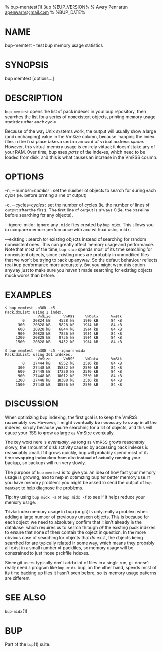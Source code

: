 % bup-memtest(1) Bup %BUP_VERSION%
% Avery Pennarun <apenwarr@gmail.com>
% %BUP_DATE%

# NAME

bup-memtest - test bup memory usage statistics

# SYNOPSIS

bup memtest [options...]

# DESCRIPTION

`bup memtest` opens the list of pack indexes in your bup
repository, then searches the list for a series of
nonexistent objects, printing memory usage statistics after
each cycle.

Because of the way Unix systems work, the output will
usually show a large (and unchanging) value in the VmSize
column, because mapping the index files in the first place
takes a certain amount of virtual address space.  However, this
virtual memory usage is entirely virtual; it doesn't take
any of your RAM.  Over time, bup uses *parts* of the
indexes, which need to be loaded from disk, and this is
what causes an increase in the VmRSS column.

# OPTIONS

-n, \--number=*number*
:   set the number of objects to search for during each
    cycle (ie. before printing a line of output)
    
-c, \--cycles=*cycles*
:   set the number of cycles (ie. the number of lines of
    output after the first).  The first line of output is
    always 0 (ie. the baseline before searching for any
    objects).
    
\--ignore-midx
:   ignore any `.midx` files created by `bup midx`.  This
    allows you to compare memory performance with and
    without using midx.
    
\--existing
:   search for existing objects instead of searching for
    random nonexistent ones.  This can greatly affect
    memory usage and performance.  Note that most of the
    time, `bup save` spends most of its time searching for
    nonexistent objects, since existing ones are probably
    in unmodified files that we won't be trying to back up
    anyway.  So the default behaviour reflects real bup
    performance more accurately.  But you might want this
    option anyway just to make sure you haven't made
    searching for existing objects much worse than before.


# EXAMPLES
    $ bup memtest -n300 -c5
    PackIdxList: using 1 index.
                   VmSize      VmRSS     VmData      VmStk 
            0    20824 kB    4528 kB    1980 kB      84 kB 
          300    20828 kB    5828 kB    1984 kB      84 kB 
          600    20828 kB    6844 kB    1984 kB      84 kB 
          900    20828 kB    7836 kB    1984 kB      84 kB 
         1200    20828 kB    8736 kB    1984 kB      84 kB 
         1500    20828 kB    9452 kB    1984 kB      84 kB 

    $ bup memtest -n300 -c5 --ignore-midx
    PackIdxList: using 361 indexes.
                   VmSize      VmRSS     VmData      VmStk 
            0    27444 kB    6552 kB    2516 kB      84 kB 
          300    27448 kB   15832 kB    2520 kB      84 kB 
          600    27448 kB   17220 kB    2520 kB      84 kB 
          900    27448 kB   18012 kB    2520 kB      84 kB 
         1200    27448 kB   18388 kB    2520 kB      84 kB 
         1500    27448 kB   18556 kB    2520 kB      84 kB 

    
# DISCUSSION

When optimizing bup indexing, the first goal is to keep the
VmRSS reasonably low.  However, it might eventually be
necessary to swap in all the indexes, simply because
you're searching for a lot of objects, and this will cause
your RSS to grow as large as VmSize eventually.

The key word here is *eventually*.  As long as VmRSS grows
reasonably slowly, the amount of disk activity caused by
accessing pack indexes is reasonably small.  If it grows
quickly, bup will probably spend most of its time swapping
index data from disk instead of actually running your
backup, so backups will run very slowly.

The purpose of `bup memtest` is to give you an idea of how
fast your memory usage is growing, and to help in
optimizing bup for better memory use.  If you have memory
problems you might be asked to send the output of `bup
memtest` to help diagnose the problems.

Tip: try using `bup midx -a` or `bup midx -f` to see if it
helps reduce your memory usage.

Trivia: index memory usage in bup (or git) is only really a
problem when adding a large number of previously unseen
objects.  This is because for each object, we need to
absolutely confirm that it isn't already in the database,
which requires us to search through *all* the existing pack
indexes to ensure that none of them contain the object in
question.  In the more obvious case of searching for
objects that *do* exist, the objects being searched for are
typically related in some way, which means they probably
all exist in a small number of packfiles, so memory usage
will be constrained to just those packfile indexes.

Since git users typically don't add a lot of files in a
single run, git doesn't really need a program like `bup
midx`.  bup, on the other hand, spends most of its time
backing up files it hasn't seen before, so its memory usage
patterns are different.


# SEE ALSO

`bup-midx`(1)

# BUP

Part of the `bup`(1) suite.
